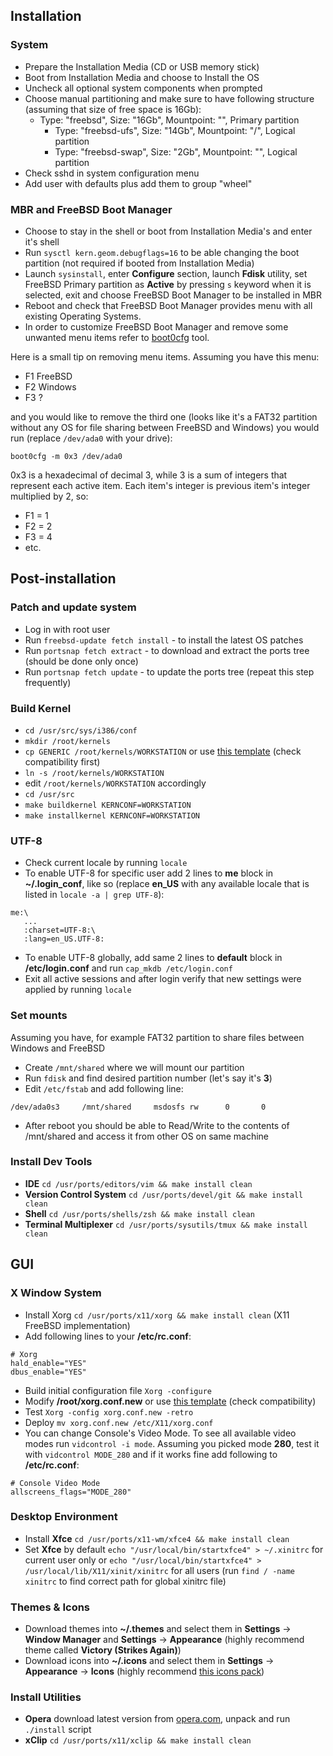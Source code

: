 ## Installation


### System

- Prepare the Installation Media (CD or USB memory stick)
- Boot from Installation Media and choose to Install the OS
- Uncheck all optional system components when prompted
- Choose manual partitioning and make sure to have following structure (assuming that size of free space is 16Gb):
    - Type: "freebsd", Size: "16Gb", Mountpoint: "", Primary partition
        - Type: "freebsd-ufs", Size: "14Gb", Mountpoint: "/", Logical partition
        - Type: "freebsd-swap", Size: "2Gb", Mountpoint: "", Logical partition
- Check sshd in system configuration menu
- Add user with defaults plus add them to group "wheel"


### MBR and FreeBSD Boot Manager

- Choose to stay in the shell or boot from Installation Media's and enter it's shell
- Run `sysctl kern.geom.debugflags=16` to be able changing the boot partition (not required if booted from Installation Media)
- Launch `sysinstall`, enter **Configure** section, launch **Fdisk** utility, set FreeBSD Primary partition as **Active** by pressing `s` keyword when it is selected, exit and choose FreeBSD Boot Manager to be installed in MBR
- Reboot and check that FreeBSD Boot Manager provides menu with all existing Operating Systems.
- In order to customize FreeBSD Boot Manager and remove some unwanted menu items refer to [boot0cfg](http://www.freebsd.org/cgi/man.cgi?query=boot0cfg) tool.

Here is a small tip on removing menu items. Assuming you have this menu:

  - F1 FreeBSD
  - F2 Windows
  - F3 ?

and you would like to remove the third one (looks like it's a FAT32 partition without any OS for file sharing between FreeBSD and Windows) you would run (replace `/dev/ada0` with your drive):

```
boot0cfg -m 0x3 /dev/ada0
```

0x3 is a hexadecimal of decimal 3, while 3 is a sum of integers that represent each active item. Each item's integer is previous item's integer multiplied by 2, so:

  - F1 = 1
  - F2 = 2
  - F3 = 4
  - etc.



## Post-installation


### Patch and update system

- Log in with root user
- Run `freebsd-update fetch install` - to install the latest OS patches
- Run `portsnap fetch extract` - to download and extract the ports tree (should be done only once)
- Run `portsnap fetch update` - to update the ports tree (repeat this step frequently)


### Build Kernel

- `cd /usr/src/sys/i386/conf`
- `mkdir /root/kernels`
- `cp GENERIC /root/kernels/WORKSTATION` or use [this template](https://gist.github.com/4032674) (check compatibility first)
- `ln -s /root/kernels/WORKSTATION`
- edit `/root/kernels/WORKSTATION` accordingly
- `cd /usr/src`
- `make buildkernel KERNCONF=WORKSTATION`
- `make installkernel KERNCONF=WORKSTATION`


### UTF-8

- Check current locale by running `locale`
- To enable UTF-8 for specific user add 2 lines to **me** block in **~/.login_conf**, like so (replace **en_US** with any available locale that is listed in `locale -a | grep UTF-8`):
```
me:\
   ...
   :charset=UTF-8:\
   :lang=en_US.UTF-8:
```
- To enable UTF-8 globally, add same 2 lines to **default** block in **/etc/login.conf** and run `cap_mkdb /etc/login.conf`
- Exit all active sessions and after login verify that new settings were applied by running `locale`


### Set mounts

Assuming you have, for example FAT32 partition to share files between Windows and FreeBSD

- Create `/mnt/shared` where we will mount our partition
- Run `fdisk` and find desired partition number (let's say it's **3**)
- Edit `/etc/fstab` and add following line:
```
/dev/ada0s3     /mnt/shared     msdosfs rw      0       0
```
- After reboot you should be able to Read/Write to the contents of /mnt/shared and access it from other OS on same machine


### Install Dev Tools

- **IDE** `cd /usr/ports/editors/vim && make install clean`
- **Version Control System** `cd /usr/ports/devel/git && make install clean`
- **Shell** `cd /usr/ports/shells/zsh && make install clean`
- **Terminal Multiplexer** `cd /usr/ports/sysutils/tmux && make install clean`


## GUI


### X Window System

- Install Xorg `cd /usr/ports/x11/xorg && make install clean` (X11 FreeBSD implementation)
- Add following lines to your **/etc/rc.conf**:
```
# Xorg
hald_enable="YES"
dbus_enable="YES"
```
- Build initial configuration file `Xorg -configure`
- Modify **/root/xorg.conf.new** or use [this template](https://gist.github.com/4039008) (check compatibility)
- Test `Xorg -config xorg.conf.new -retro`
- Deploy `mv xorg.conf.new /etc/X11/xorg.conf`
- You can change Console's Video Mode. To see all available video modes run `vidcontrol -i mode`. Assuming you picked mode **280**, test it with `vidcontrol MODE_280` and if it works fine add following to **/etc/rc.conf**:
```
# Console Video Mode
allscreens_flags="MODE_280"
```


### Desktop Environment

- Install **Xfce** `cd /usr/ports/x11-wm/xfce4 && make install clean`
- Set **Xfce** by default `echo "/usr/local/bin/startxfce4" > ~/.xinitrc` for current user only or `echo "/usr/local/bin/startxfce4" > /usr/local/lib/X11/xinit/xinitrc` for all users (run `find / -name xinitrc` to find correct path for global xinitrc file)



### Themes & Icons

- Download themes into **~/.themes** and select them in **Settings** -> **Window Manager** and **Settings** -> **Appearance** (highly recommend theme called **Victory (Strikes Again)**)
- Download icons into **~/.icons** and select them in **Settings** -> **Appearance** -> **Icons** (highly recommend [this icons pack](http://newhoa.deviantart.com/art/Victory-Icon-Collection-188206119))


### Install Utilities

- **Opera** download latest version from [opera.com](http://opera.com), unpack and run `./install` script
- **xClip** `cd /usr/ports/x11/xclip && make install clean`